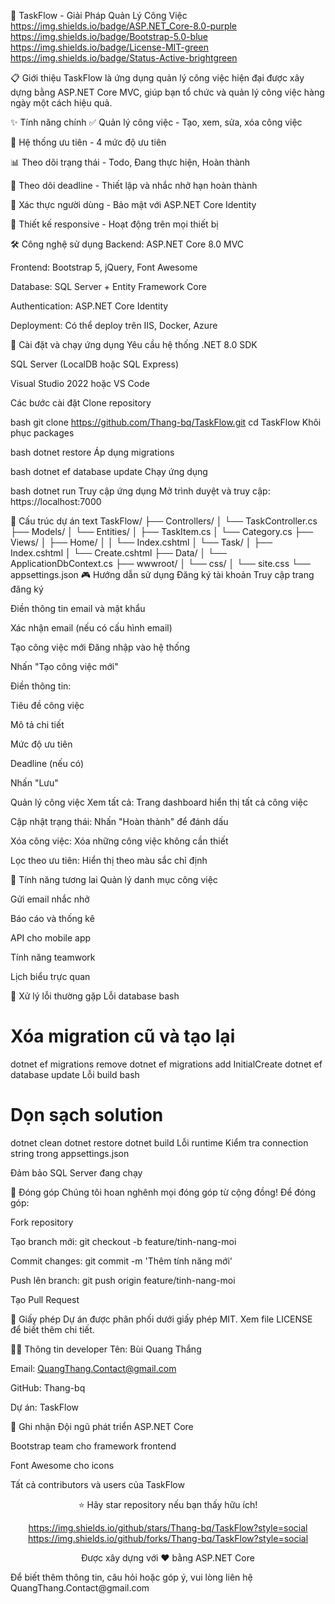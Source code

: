 🚀 TaskFlow - Giải Pháp Quản Lý Công Việc
https://img.shields.io/badge/ASP.NET_Core-8.0-purple
https://img.shields.io/badge/Bootstrap-5.0-blue
https://img.shields.io/badge/License-MIT-green
https://img.shields.io/badge/Status-Active-brightgreen

📋 Giới thiệu
TaskFlow là ứng dụng quản lý công việc hiện đại được xây dựng bằng ASP.NET Core MVC, giúp bạn tổ chức và quản lý công việc hàng ngày một cách hiệu quả.

✨ Tính năng chính
✅ Quản lý công việc - Tạo, xem, sửa, xóa công việc

🎨 Hệ thống ưu tiên - 4 mức độ ưu tiên

📊 Theo dõi trạng thái - Todo, Đang thực hiện, Hoàn thành

📅 Theo dõi deadline - Thiết lập và nhắc nhở hạn hoàn thành

🔐 Xác thực người dùng - Bảo mật với ASP.NET Core Identity

📱 Thiết kế responsive - Hoạt động trên mọi thiết bị

🛠️ Công nghệ sử dụng
Backend: ASP.NET Core 8.0 MVC

Frontend: Bootstrap 5, jQuery, Font Awesome

Database: SQL Server + Entity Framework Core

Authentication: ASP.NET Core Identity

Deployment: Có thể deploy trên IIS, Docker, Azure

🚀 Cài đặt và chạy ứng dụng
Yêu cầu hệ thống
.NET 8.0 SDK

SQL Server (LocalDB hoặc SQL Express)

Visual Studio 2022 hoặc VS Code

Các bước cài đặt
Clone repository

bash
git clone https://github.com/Thang-bq/TaskFlow.git
cd TaskFlow
Khôi phục packages

bash
dotnet restore
Áp dụng migrations

bash
dotnet ef database update
Chạy ứng dụng

bash
dotnet run
Truy cập ứng dụng
Mở trình duyệt và truy cập: https://localhost:7000

📁 Cấu trúc dự án
text
TaskFlow/
├── Controllers/
│   └── TaskController.cs
├── Models/
│   └── Entities/
│       ├── TaskItem.cs
│       └── Category.cs
├── Views/
│   ├── Home/
│   │   └── Index.cshtml
│   └── Task/
│       ├── Index.cshtml
│       └── Create.cshtml
├── Data/
│   └── ApplicationDbContext.cs
├── wwwroot/
│   └── css/
│       └── site.css
└── appsettings.json
🎮 Hướng dẫn sử dụng
Đăng ký tài khoản
Truy cập trang đăng ký

Điền thông tin email và mật khẩu

Xác nhận email (nếu có cấu hình email)

Tạo công việc mới
Đăng nhập vào hệ thống

Nhấn "Tạo công việc mới"

Điền thông tin:

Tiêu đề công việc

Mô tả chi tiết

Mức độ ưu tiên

Deadline (nếu có)

Nhấn "Lưu"

Quản lý công việc
Xem tất cả: Trang dashboard hiển thị tất cả công việc

Cập nhật trạng thái: Nhấn "Hoàn thành" để đánh dấu

Xóa công việc: Xóa những công việc không cần thiết

Lọc theo ưu tiên: Hiển thị theo màu sắc chỉ định

🌟 Tính năng tương lai
Quản lý danh mục công việc

Gửi email nhắc nhở

Báo cáo và thống kê

API cho mobile app

Tính năng teamwork

Lịch biểu trực quan

🐛 Xử lý lỗi thường gặp
Lỗi database
bash
# Xóa migration cũ và tạo lại
dotnet ef migrations remove
dotnet ef migrations add InitialCreate
dotnet ef database update
Lỗi build
bash
# Dọn sạch solution
dotnet clean
dotnet restore
dotnet build
Lỗi runtime
Kiểm tra connection string trong appsettings.json

Đảm bảo SQL Server đang chạy

🤝 Đóng góp
Chúng tôi hoan nghênh mọi đóng góp từ cộng đồng! Để đóng góp:

Fork repository

Tạo branch mới: git checkout -b feature/tinh-nang-moi

Commit changes: git commit -m 'Thêm tính năng mới'

Push lên branch: git push origin feature/tinh-nang-moi

Tạo Pull Request

📄 Giấy phép
Dự án được phân phối dưới giấy phép MIT. Xem file LICENSE để biết thêm chi tiết.

👨‍💻 Thông tin developer
Tên: Bùi Quang Thắng

Email: QuangThang.Contact@gmail.com

GitHub: Thang-bq

Dự án: TaskFlow

🙏 Ghi nhận
Đội ngũ phát triển ASP.NET Core

Bootstrap team cho framework frontend

Font Awesome cho icons

Tất cả contributors và users của TaskFlow

<div align="center">
⭐ Hãy star repository nếu bạn thấy hữu ích!

https://img.shields.io/github/stars/Thang-bq/TaskFlow?style=social
https://img.shields.io/github/forks/Thang-bq/TaskFlow?style=social

Được xây dựng với ❤️ bằng ASP.NET Core

</div>
Để biết thêm thông tin, câu hỏi hoặc góp ý, vui lòng liên hệ QuangThang.Contact@gmail.com
